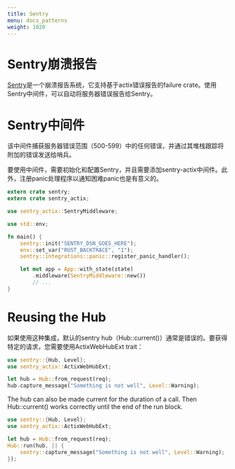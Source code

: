 ```yaml
---
title: Sentry
menu: docs_patterns
weight: 1020
---
```


# Sentry崩溃报告

[Sentry](https://sentry.io/)是一个崩溃报告系统，它支持基于actix错误报告的failure crate。使用Sentry中间件，可以自动将服务器错误报告给Sentry。


# Sentry中间件

该中间件捕获服务器错误范围（500-599）中的任何错误，并通过其堆栈跟踪将附加的错误发送给哨兵。

要使用中间件，需要初始化和配置Sentry，并且需要添加sentry-actix中间件。此外，注册panic处理程序以通知困难panic也是有意义的。

```rust
extern crate sentry;
extern crate sentry_actix;

use sentry_actix::SentryMiddleware;

use std::env;

fn main() {
    sentry::init("SENTRY_DSN_GOES_HERE");
    env::set_var("RUST_BACKTRACE", "1");
    sentry::integrations::panic::register_panic_handler();

    let mut app = App::with_state(state)
        .middleware(SentryMiddleware::new())
        // ...
}
```

# Reusing the Hub

如果使用这种集成，默认的sentry hub（Hub::current()）通常是错误的。要获得特定的请求，您需要使用ActixWebHubExt trait：

```rust
use sentry::{Hub, Level};
use sentry_actix::ActixWebHubExt;

let hub = Hub::from_request(req);
hub.capture_message("Something is not well", Level::Warning);
```

The hub can also be made current for the duration of a call. Then Hub::current() works correctly until the end of the run block.



```rust
use sentry::{Hub, Level};
use sentry_actix::ActixWebHubExt;

let hub = Hub::from_request(req);
Hub::run(hub, || {
    sentry::capture_message("Something is not well", Level::Warning);
});
```
